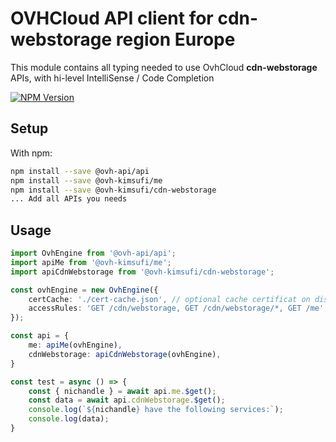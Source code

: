 # OVHCloud API client for **cdn-webstorage** region Europe

This module contains all typing needed to use OvhCloud **cdn-webstorage** APIs, with hi-level IntelliSense / Code Completion

[![NPM Version](https://img.shields.io/npm/v/@ovh-kimsufi/cdn-webstorage.svg?style=flat)](https://www.npmjs.org/package/@ovh-kimsufi/cdn-webstorage)

## Setup

With npm:

```bash
npm install --save @ovh-api/api
npm install --save @ovh-kimsufi/me
npm install --save @ovh-kimsufi/cdn-webstorage
... Add all APIs you needs
```

## Usage

```typescript
import OvhEngine from '@ovh-api/api';
import apiMe from '@ovh-kimsufi/me';
import apiCdnWebstorage from '@ovh-kimsufi/cdn-webstorage';

const ovhEngine = new OvhEngine({ 
    certCache: './cert-cache.json', // optional cache certificat on disk.
    accessRules: 'GET /cdn/webstorage, GET /cdn/webstorage/*, GET /me', // optional limit the requested privileges.
});

const api = {
    me: apiMe(ovhEngine),
    cdnWebstorage: apiCdnWebstorage(ovhEngine),
}

const test = async () => {
    const { nichandle } = await api.me.$get();
    const data = await api.cdnWebstorage.$get();
    console.log(`${nichandle} have the following services:`);
    console.log(data);
}
```
